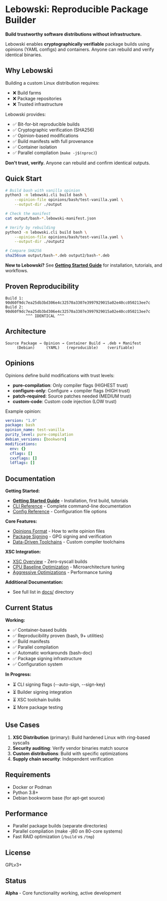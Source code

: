 # Lebowski: Reproducible Package Builder

**Build trustworthy software distributions without infrastructure.**

Lebowski enables **cryptographically verifiable** package builds using opinions (YAML configs) and containers. Anyone can rebuild and verify identical binaries.

## Why Lebowski

Building a custom Linux distribution requires:
- ❌ Build farms
- ❌ Package repositories  
- ❌ Trusted infrastructure

Lebowski provides:
- ✅ Bit-for-bit reproducible builds
- ✅ Cryptographic verification (SHA256)
- ✅ Opinion-based modifications
- ✅ Build manifests with full provenance
- ✅ Container isolation
- ✅ Parallel compilation (`make -j$(nproc)`)

**Don't trust, verify.** Anyone can rebuild and confirm identical outputs.

## Quick Start

```bash
# Build bash with vanilla opinion
python3 -m lebowski.cli build bash \
    --opinion-file opinions/bash/test-vanilla.yaml \
    --output-dir ./output

# Check the manifest
cat output/bash-*.lebowski-manifest.json

# Verify by rebuilding
python3 -m lebowski.cli build bash \
    --opinion-file opinions/bash/test-vanilla.yaml \
    --output-dir ./output2

# Compare SHA256
sha256sum output/bash-*.deb output2/bash-*.deb
```

**New to Lebowski?** See **[Getting Started Guide](docs/GETTING-STARTED.md)** for installation, tutorials, and workflows.

## Proven Reproducibility

```
Build 1: 90d60f9dc7ea25db3bd306e4c32570a3307e3997929015a02e40cc050213ee7c
Build 2: 90d60f9dc7ea25db3bd306e4c32570a3307e3997929015a02e40cc050213ee7c
         ^^^ IDENTICAL ^^^
```

## Architecture

```
Source Package → Opinion → Container Build → .deb + Manifest
     (Debian)     (YAML)   (reproducible)    (verifiable)
```

## Opinions

Opinions define build modifications with trust levels:

- **pure-compilation**: Only compiler flags (HIGHEST trust)
- **configure-only**: Configure + compiler flags (HIGH trust)
- **patch-required**: Source patches needed (MEDIUM trust)
- **custom-code**: Custom code injection (LOW trust)

Example opinion:

```yaml
version: "1.0"
package: bash
opinion_name: test-vanilla
purity_level: pure-compilation
debian_versions: [bookworm]
modifications:
  env: {}
  cflags: []
  cxxflags: []
  ldflags: []
```

## Documentation

**Getting Started:**
- **[Getting Started Guide](docs/GETTING-STARTED.md)** - Installation, first build, tutorials
- [CLI Reference](docs/CLI-REFERENCE.md) - Complete command-line documentation
- [Config Reference](docs/CONFIG-REFERENCE.md) - Configuration file options

**Core Features:**
- [Opinions Format](docs/OPINIONS.md) - How to write opinion files
- [Package Signing](docs/PACKAGE-SIGNING.md) - GPG signing and verification
- [Data-Driven Toolchains](docs/DATA-DRIVEN-TOOLCHAINS.md) - Custom compiler toolchains

**XSC Integration:**
- [XSC Overview](docs/XSC-INTEGRATION.md) - Zero-syscall builds
- [CPU Baseline Optimization](docs/XSC-CPU-BASELINE.md) - Microarchitecture tuning
- [Aggressive Optimizations](docs/XSC-AGGRESSIVE-OPTS.md) - Performance tuning

**Additional Documentation:**
- See full list in [docs/](docs/) directory

## Current Status

**Working:**
- ✅ Container-based builds
- ✅ Reproducibility proven (bash, 9+ utilities)
- ✅ Build manifests
- ✅ Parallel compilation
- ✅ Automatic workarounds (bash-doc)
- ✅ Package signing infrastructure
- ✅ Configuration system

**In Progress:**
- ⏳ CLI signing flags (--auto-sign, --sign-key)
- ⏳ Builder signing integration
- ⏳ XSC toolchain builds
- ⏳ More package testing

## Use Cases

1. **XSC Distribution** (primary): Build hardened Linux with ring-based syscalls
2. **Security auditing**: Verify vendor binaries match source
3. **Custom distributions**: Build with specific optimizations
4. **Supply chain security**: Independent verification

## Requirements

- Docker or Podman
- Python 3.8+
- Debian bookworm base (for apt-get source)

## Performance

- Parallel package builds (separate directories)
- Parallel compilation (make -j80 on 80-core systems)
- Fast RAID optimization (`/build` vs `/tmp`)

## License

GPLv3+

## Status

**Alpha** - Core functionality working, active development
